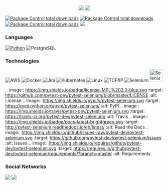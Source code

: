 
<br>
<p align = "center">
  <img src = "https://github-readme-stats.vercel.app/api?username=DenisMurynka&show_icons=true&theme=tokyonight&line_height=27">
  <img src = "https://github-readme-stats.vercel.app/api/top-langs/?username=DenisMurynka&hide=css,java,html&theme=tokyonight">
</p>


[![Package Control total downloads](https://img.shields.io/badge/Name-Denis-ff69b4)]()
[![Package Control total downloads](https://img.shields.io/badge/Sex-Yes-green)]()
[![Package Control total downloads](https://img.shields.io/badge/Gender-Engineer-yellow)]()
[![](https://img.shields.io/badge/TG-denowns-blue)](https://t.me/denowns)






### Languages

[![Python](https://img.shields.io/badge/-Python-fff?&logo=python)](https://github.com/DenisMurynka?tab=repositories&q=&type=&language=python)
![PostgreSQL](https://img.shields.io/badge/-PostgreSQL-fff?&logo=PostgreSQL&logoColor=336791)


### Technologies

![AWS](https://img.shields.io/badge/-AWS-fff?&logo=Amazon-AWS&logoColor=232F3E)
![Docker](https://img.shields.io/badge/-Docker-fff?&logo=Docker)
![Jira](https://img.shields.io/badge/-Jira-fff?&logo=jira-software&logoColor=0052CC)
![Kubernetes](https://img.shields.io/badge/-Kubernetes-fff?&logo=Kubernetes)
![Linux](https://img.shields.io/badge/-Linux-fff?&logo=linux&logoColor=000)
![TCP/IP](https://img.shields.io/badge/-TCP/IP-fff?&logo=Cisco)
![Selenium](https://img.shields.io/travis/pytest-dev/pytest-selenium.svg)
<img title="Selenium" alt="Selenium" width="40px" src="https://img.icons8.com/color/48/000000/selenium-test-automation.png">

.. image:: https://img.shields.io/badge/license-MPL%202.0-blue.svg
   :target: https://github.com/pytest-dev/pytest-selenium/blob/master/LICENSE
   :alt: License
.. image:: https://img.shields.io/pypi/v/pytest-selenium.svg
   :target: https://pypi.python.org/pypi/pytest-selenium/
   :alt: PyPI
.. image:: https://img.shields.io/travis/pytest-dev/pytest-selenium.svg
   :target: https://travis-ci.org/pytest-dev/pytest-selenium/
   :alt: Travis
.. image:: https://img.shields.io/badge/docs-latest-brightgreen.svg
   :target: http://pytest-selenium.readthedocs.io/en/latest/
   :alt: Read the Docs
.. image:: https://img.shields.io/github/issues-raw/pytest-dev/pytest-selenium.svg
   :target: https://github.com/pytest-dev/pytest-selenium/issues
   :alt: Issues
.. image:: https://img.shields.io/requires/github/pytest-dev/pytest-selenium.svg
   :target: https://requires.io/github/pytest-dev/pytest-selenium/requirements/?branch=master
   :alt: Requirements

### Social Networks
[<img src="https://img.shields.io/badge/linkedin-%230077B5.svg?&style=for-the-badge&logo=linkedin&logoColor=white" />](https://www.linkedin.com/in/demnis-murynka/) 
[<img src = "https://img.shields.io/badge/instagram-%23E4405F.svg?&style=for-the-badge&logo=instagram&logoColor=white">](https://www.instagram.com/denis.murynka/) 
